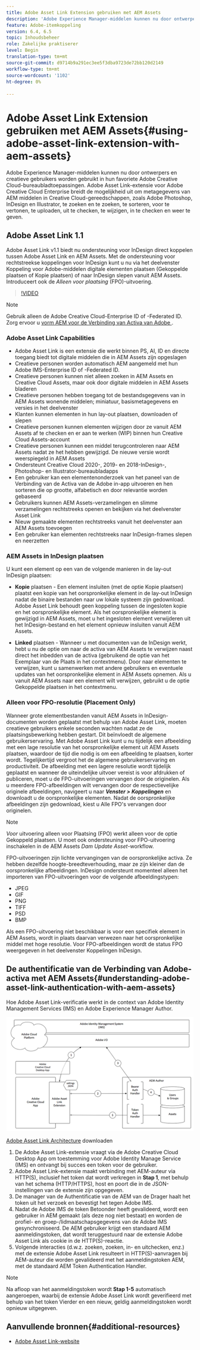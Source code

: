 ```yaml
---
title: Adobe Asset Link Extension gebruiken met AEM Assets
description: 'Adobe Experience Manager-middelen kunnen nu door ontwerpers en creatieve gebruikers worden gebruikt in hun favoriete Adobe Creative Cloud-bureaubladtoepassingen. Adobe Asset Link-extensie voor Adobe Creative Cloud Enterprise breidt de mogelijkheid uit om metagegevens van AEM middelen in Creative Cloud-gereedschappen, zoals Adobe Photoshop, InDesign en Illustrator, te zoeken en te zoeken, te sorteren, voor te vertonen, te uploaden, uit te checken, te wijzigen, in te checken en weer te geven. '
feature: Adobe-itemkoppeling
version: 6.4, 6.5
topic: Inhoudsbeheer
role: Zakelijke praktiserer
level: Begin
translation-type: tm+mt
source-git-commit: d9714b9a291ec3ee5f3dba9723de72bb120d2149
workflow-type: tm+mt
source-wordcount: '1102'
ht-degree: 0%

---
```



# Adobe Asset Link Extension gebruiken met AEM Assets{#using-adobe-asset-link-extension-with-aem-assets}

Adobe Experience Manager-middelen kunnen nu door ontwerpers en creatieve gebruikers worden gebruikt in hun favoriete Adobe Creative Cloud-bureaubladtoepassingen. Adobe Asset Link-extensie voor Adobe Creative Cloud Enterprise breidt de mogelijkheid uit om metagegevens van AEM middelen in Creative Cloud-gereedschappen, zoals Adobe Photoshop, InDesign en Illustrator, te zoeken en te zoeken, te sorteren, voor te vertonen, te uploaden, uit te checken, te wijzigen, in te checken en weer te geven.


## Adobe Asset Link 1.1

Adobe Asset Link v1.1 biedt nu ondersteuning voor InDesign direct koppelen tussen Adobe Asset Link en AEM Assets. Met de ondersteuning voor rechtstreekse koppelingen voor InDesign kunt u nu via het deelvenster Koppeling voor Adobe-middelen digitale elementen plaatsen (Gekoppelde plaatsen of Kopie plaatsen) of naar InDesign slepen vanuit AEM Assets. Introduceert ook de *Alleen voor plaatsing* (FPO)-uitvoering.

>[!VIDEO](https://video.tv.adobe.com/v/28988/?quality=12&learn=on)

>[!NOTE]
>
>Gebruik alleen de Adobe Creative Cloud-Enterprise ID of -Federated ID. Zorg ervoor u [vorm AEM voor de Verbinding van Activa van Adobe ](https://helpx.adobe.com/enterprise/admin-guide.html/enterprise/using/adobe-asset-link.ug.html).


### Adobe Asset Link Capabilities

* Adobe Asset Link is een extensie die werkt binnen PS, AI, ID en directe toegang biedt tot digitale middelen die in AEM Assets zijn opgeslagen
* Creatieve personen worden automatisch AEM aangemeld met hun Adobe IMS-Enterprise ID of -Federated ID.
* Creatieve personen kunnen niet alleen zoeken in AEM Assets en Creative Cloud Assets, maar ook door digitale middelen in AEM Assets bladeren
* Creatieve personen hebben toegang tot de bestandsgegevens van in AEM Assets wonende middelen; miniatuur, basismetagegevens en versies in het deelvenster
* Klanten kunnen elementen in hun lay-out plaatsen, downloaden of slepen
* Creatieve personen kunnen elementen wijzigen door ze vanuit AEM Assets af te checken en er aan te werken (WIP) binnen hun Creative Cloud Assets-account
* Creatieve personen kunnen een middel terugcontroleren naar AEM Assets nadat ze het hebben gewijzigd. De nieuwe versie wordt weerspiegeld in AEM Assets
* Ondersteunt Creative Cloud 2020-, 2019- en 2018-InDesign-, Photoshop- en Illustrator-bureaubladapps
* Een gebruiker kan een elementenonderzoek van het paneel van de Verbinding van de Activa van de Adobe in-app uitvoeren en hen sorteren die op grootte, alfabetisch en door relevantie worden gebaseerd
* Gebruikers kunnen AEM Assets-verzamelingen en slimme verzamelingen rechtstreeks openen en bekijken via het deelvenster Asset Link
* Nieuw gemaakte elementen rechtstreeks vanuit het deelvenster aan AEM Assets toevoegen
* Een gebruiker kan elementen rechtstreeks naar InDesign-frames slepen en neerzetten

### AEM Assets in InDesign plaatsen

U kunt een element op een van de volgende manieren in de lay-out InDesign plaatsen:

* **Kopie**  plaatsen - Een element insluiten (met de optie Kopie plaatsen) plaatst een kopie van het oorspronkelijke element in de lay-out InDesign nadat de binaire bestanden naar uw lokale systeem zijn gedownload. Adobe Asset Link behoudt geen koppeling tussen de ingesloten kopie en het oorspronkelijke element. Als het oorspronkelijke element is gewijzigd in AEM Assets, moet u het ingesloten element verwijderen uit het InDesign-bestand en het element opnieuw insluiten vanuit AEM Assets.

* **Linked**  plaatsen - Wanneer u met documenten van de InDesign werkt, hebt u nu de optie om naar de activa van AEM Assets te verwijzen naast direct het inbedden van de activa (gebruikend de optie van het Exemplaar van de Plaats in het contextmenu). Door naar elementen te verwijzen, kunt u samenwerken met andere gebruikers en eventuele updates van het oorspronkelijke element in AEM Assets opnemen. Als u vanuit AEM Assets naar een element wilt verwijzen, gebruikt u de optie Gekoppelde plaatsen in het contextmenu.

### Alleen voor FPO-resolutie (Placement Only)

Wanneer grote elementbestanden vanuit AEM Assets in InDesign-documenten worden geplaatst met behulp van Adobe Asset Link, moeten creatieve gebruikers enkele seconden wachten nadat ze de plaatsingsbewerking hebben gestart. Dit beïnvloedt de algemene gebruikerservaring. Met Adobe Asset Link kunt u nu tijdelijk een afbeelding met een lage resolutie van het oorspronkelijke element uit AEM Assets plaatsen, waardoor de tijd die nodig is om een afbeelding te plaatsen, korter wordt. Tegelijkertijd vergroot het de algemene gebruikerservaring en productiviteit. De afbeelding met een lagere resolutie wordt tijdelijk geplaatst en wanneer de uiteindelijke uitvoer vereist is voor afdrukken of publiceren, moet u de FPO-uitvoeringen vervangen door de originelen. Als u meerdere FPO-afbeeldingen wilt vervangen door de respectievelijke originele afbeeldingen, navigeert u naar **_Venster > Koppelingen_** en downloadt u de oorspronkelijke elementen. Nadat de oorspronkelijke afbeeldingen zijn gedownload, kiest u Alle FPO&#39;s vervangen door originelen.

>[!NOTE]
>
> *Voor* uitvoering alleen voor Plaatsing (FPO) werkt alleen voor de optie Gekoppeld plaatsen. U moet ook ondersteuning voor FPO-uitvoering inschakelen in de AEM Assets *Dam Update Asset*-workflow.

FPO-uitvoeringen zijn lichte vervangingen van de oorspronkelijke activa. Ze hebben dezelfde hoogte-breedteverhouding, maar ze zijn kleiner dan de oorspronkelijke afbeeldingen. InDesign ondersteunt momenteel alleen het importeren van FPO-uitvoeringen voor de volgende afbeeldingstypen:

* JPEG
* GIF
* PNG
* TIFF
* PSD
* BMP

Als een FPO-uitvoering niet beschikbaar is voor een specifiek element in AEM Assets, wordt in plaats daarvan verwezen naar het oorspronkelijke middel met hoge resolutie. Voor FPO-afbeeldingen wordt de status FPO weergegeven in het deelvenster Koppelingen InDesign.

## De authentificatie van de Verbinding van Adobe-activa met AEM Assets{#understanding-adobe-asset-link-authentication-with-aem-assets}

Hoe Adobe Asset Link-verificatie werkt in de context van Adobe Identity Management Services (IMS) en Adobe Experience Manager Author.

![Adobe Asset Link Architecture](assets/adobe-asset-link-article-understand.png)

[Adobe Asset Link Architecture](assets/adobe-asset-link-article-understand-1.png) downloaden

1. De Adobe Asset Link-extensie vraagt via de Adobe Creative Cloud Desktop App om toestemming voor Adobe Identity Manage Service (IMS) en ontvangt bij succes een token voor de gebruiker.
2. Adobe Asset Link-extensie maakt verbinding met AEM-auteur via HTTP(S), inclusief het token dat wordt verkregen in **Stap 1**, met behulp van het schema (HTTP/HTTPS), host en poort die in de JSON-instellingen van de extensie zijn opgegeven.
3. De manager van de Authentificatie van de AEM van de Drager haalt het token uit het verzoek en bevestigt het tegen Adobe IMS.
4. Nadat de Adobe IMS de token Betoonder heeft gevalideerd, wordt een gebruiker in AEM gemaakt (als deze nog niet bestaat) en worden de profiel- en groep-/lidmaatschapsgegevens van de Adobe IMS gesynchroniseerd. De AEM gebruiker krijgt een standaard AEM aanmeldingstoken, dat wordt teruggestuurd naar de extensie Adobe Asset Link als cookie in de HTTP(S)-reactie.
5. Volgende interacties (d.w.z. zoeken, zoeken, in- en uitchecken, enz.) met de extensie Adobe Asset Link resulteert in HTTP(S)-aanvragen bij AEM-auteur die worden gevalideerd met het aanmeldingstoken AEM, met de standaard AEM Token Authentication Handler.

>[!NOTE]
>
>Na afloop van het aanmeldingstoken wordt **Stap 1-5** automatisch aangeroepen, waarbij de extensie Adobe Asset Link wordt geverifieerd met behulp van het token Vierder en een nieuw, geldig aanmeldingstoken wordt opnieuw uitgegeven.

## Aanvullende bronnen{#additional-resources}

* [Adobe Asset Link-website](https://www.adobe.com/creativecloud/business/enterprise/adobe-asset-link.html)